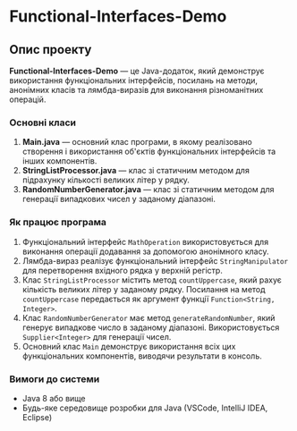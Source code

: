 # Functional-Interfaces-Demo

## Опис проекту
**Functional-Interfaces-Demo** — це Java-додаток, який демонструє використання функціональних інтерфейсів, посилань на методи, анонімних класів та лямбда-виразів для виконання різноманітних операцій.

### Основні класи
1. **Main.java** — основний клас програми, в якому реалізовано створення і використання об'єктів функціональних інтерфейсів та інших компонентів.
2. **StringListProcessor.java** — клас зі статичним методом для підрахунку кількості великих літер у рядку.
3. **RandomNumberGenerator.java** — клас зі статичним методом для генерації випадкових чисел у заданому діапазоні.

### Як працює програма
1. Функціональний інтерфейс `MathOperation` використовується для виконання операції додавання за допомогою анонімного класу.
2. Лямбда-вираз реалізує функціональний інтерфейс `StringManipulator` для перетворення вхідного рядка у верхній регістр.
3. Клас `StringListProcessor` містить метод `countUppercase`, який рахує кількість великих літер у заданому рядку. Посилання на метод `countUppercase` передається як аргумент функції `Function<String, Integer>`.
4. Клас `RandomNumberGenerator` має метод `generateRandomNumber`, який генерує випадкове число в заданому діапазоні. Використовується `Supplier<Integer>` для генерації чисел.
5. Основний клас `Main` демонструє використання всіх цих функціональних компонентів, виводячи результати в консоль.

### Вимоги до системи
- Java 8 або вище
- Будь-яке середовище розробки для Java (VSCode, IntelliJ IDEA, Eclipse)
